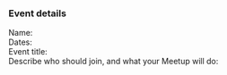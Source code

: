 ### Event details  

Name:  
Dates:  
Event title:  
Describe who should join, and what your Meetup will do:  


